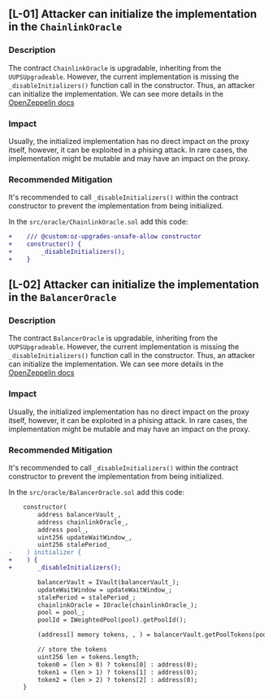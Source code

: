 ## [L-01] Attacker can initialize the implementation in the `ChainlinkOracle`

### Description
The contract `ChainlinkOracle` is upgradable, inheriting from the `UUPSUpgradeable`. However, the current implementation is missing the `_disableInitializers()` function call in the constructor. Thus, an attacker can initialize the implementation. We can see more details in the [OpenZeppelin docs](https://docs.openzeppelin.com/upgrades-plugins/1.x/writing-upgradeable#initializing_the_implementation_contract)

### Impact
Usually, the initialized implementation has no direct impact on the proxy itself, however, it can be exploited in a phising attack. In rare cases, the implementation might be mutable and may have an impact on the proxy.

### Recommended Mitigation
It's recommended to call `_disableInitializers()` within the contract constructor to prevent the implementation from being initialized.

In the `src/oracle/ChainlinkOracle.sol` add this code:

```diff
+    /// @custom:oz-upgrades-unsafe-allow constructor
+    constructor() {
+        _disableInitializers();
+    }
```

## [L-02] Attacker can initialize the implementation in the `BalancerOracle`

### Description
The contract `BalancerOracle` is upgradable, inheriting from the `UUPSUpgradeable`. However, the current implementation is missing the `_disableInitializers()` function call in the constructor. Thus, an attacker can initialize the implementation. We can see more details in the [OpenZeppelin docs](https://docs.openzeppelin.com/upgrades-plugins/1.x/writing-upgradeable#initializing_the_implementation_contract)

### Impact
Usually, the initialized implementation has no direct impact on the proxy itself, however, it can be exploited in a phising attack. In rare cases, the implementation might be mutable and may have an impact on the proxy.

### Recommended Mitigation
It's recommended to call `_disableInitializers()` within the contract constructor to prevent the implementation from being initialized.

In the `src/oracle/BalancerOracle.sol` add this code:

```diff
    constructor(
        address balancerVault_,
        address chainlinkOracle_,
        address pool_,
        uint256 updateWaitWindow_,
        uint256 stalePeriod_
-    ) initializer {
+    ) {
+       _disableInitializers();

        balancerVault = IVault(balancerVault_);
        updateWaitWindow = updateWaitWindow_;
        stalePeriod = stalePeriod_;
        chainlinkOracle = IOracle(chainlinkOracle_);
        pool = pool_;
        poolId = IWeightedPool(pool).getPoolId();

        (address[] memory tokens, , ) = balancerVault.getPoolTokens(poolId);

        // store the tokens
        uint256 len = tokens.length;
        token0 = (len > 0) ? tokens[0] : address(0);
        token1 = (len > 1) ? tokens[1] : address(0);
        token2 = (len > 2) ? tokens[2] : address(0);
    }
```